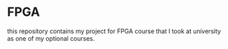 # FPGA
this repository contains my project for FPGA course that I took at university as one of my optional courses.
